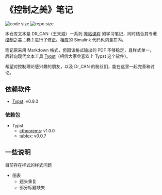 # 《控制之美》笔记

![code size](https://img.shields.io/github/languages/code-size/ivaquero/book-control.svg)
![repo size](https://img.shields.io/github/repo-size/ivaquero/book-control.svg)

本仓库文本是 DR_CAN（王天威）一系列 [哔站课程](https://space.bilibili.com/230105574/channel/series) 的学习笔记，同时结合其专著 [控制之美：卷 1](https://book.douban.com/subject/35934779/) 进行了修正。相应的 Simulink 代码也包含在内。

笔记原采用 Markdown 格式，但因该格式输出的 PDF 不够稳定，且样式单一，后转向现代文本工具 [Typst](https://github.com/typst/typst)（相信大家会喜欢上 Typst 这个软件）。

希望对控制理论感兴趣的朋友，以及 Dr_CAN 的粉丝们，能在这里一起完善和讨论。

## 依赖软件

- [Typst](https://github.com/typst/typst): v0.9.0

### 依赖包

- Typst
  - [ctheorems](https://github.com/sahasatvik/typst-theorems): v1.0.0
  - [tablex](https://github.com/PgBiel/typst-tablex): v0.0.7

## 一些说明

目前存在样式的样式问题

- 图表
  - 题头重复
  - 部分标题缺失
